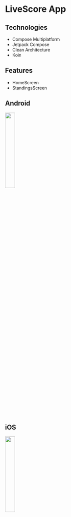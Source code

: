 # LiveScore App

## Technologies
* Compose Multiplatform
* Jetpack Compose
* Clean Architecture
* Koin

  
## Features
* HomeScreen
* StandingsScreen

## Android
<img src="https://github.com/user-attachments/assets/b0d69ca1-d3da-4393-97dc-8e8ac8210b5c" width=25% height=25%>

## iOS
<img src="https://github.com/user-attachments/assets/af10c322-c0d2-4273-96cf-5c49df2bb777" width=25% height=25%>


